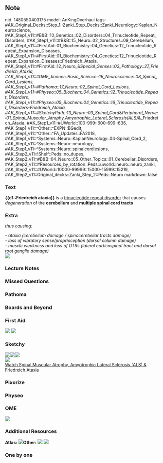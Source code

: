 ## Note
nid: 1480550403175
model: AnKingOverhaul
tags: #AK_Original_Decks::Step_1::Zanki_Step_Decks::Zanki_Neurology::Kaplan_Neuroscience, #AK_Step1_v11::#B&B::10_Genetics::02_Disorders::04_Trinucleotide_Repeat_Disorders, #AK_Step1_v11::#B&B::15_Neuro::02_Structures::09_Cerebellum, #AK_Step1_v11::#FirstAid::01_Biochemistry::04_Genetics::12_Trinucleotide_Repeat_Expansion_Diseases, #AK_Step1_v11::#FirstAid::01_Biochemistry::04_Genetics::12_Trinucleotide_Repeat_Expansion_Diseases::Friedreich_Ataxia, #AK_Step1_v11::#FirstAid::12_Neuro_&_Special_Senses::03_Pathology::27_Friedreich_Ataxia, #AK_Step1_v11::#OME_banner::Basic_Science::16_Neuroscience::08_Spinal_Cord_Lesions, #AK_Step1_v11::#Pathoma::17_Neuro::02_Spinal_Cord_Lesions, #AK_Step1_v11::#Physeo::05_Biochem::04_Genetics::12_Trinucleotide_Repeat_Disorders, #AK_Step1_v11::#Physeo::05_Biochem::04_Genetics::16_Trinucleotide_Repeat_Disorders_-_Friedreich_Ataxia, #AK_Step1_v11::#SketchyPath::13_Neuro::03_Spinal_Cord_&_Peripheral_Nerve::01_Spinal_Muscular_Atrophy,_Amyotrophic_Lateral_Sclerosis_(ALS)_&_Friedreich_Ataxia, #AK_Step1_v11::#UWorld::100-999::600-699::636, #AK_Step1_v11::^Other::^EXPN::BGedit, #AK_Step1_v11::^Other::^FA_Updates::FA2018, #AK_Step1_v11::^Systems::Neuro::KaplanNeurology::04-Spinal_Cord_2, #AK_Step1_v11::^Systems::Neuro::neurology, #AK_Step1_v11::^Systems::Neuro::spinalcordlesions, #AK_Step2_v11::!Shelf::Peds::no_dupes, #AK_Step2_v11::#B&B::04_Neuro::05_Other_Topics::01_Cerebellar_Disorders, #AK_Step2_v11::#Resources_by_rotation::Peds::uworld::neuro::neuro_zanki, #AK_Step2_v11::#UWorld::10000-99999::15000-15999::15219, #AK_Step2_v11::Original_decks::Zanki_Step_2::Peds::Neuro
markdown: false

### Text
<div>
  <div>
    <div>
      <b>{{c1::Friedreich ataxia}}</b> is a <u>trinucleotide repeat
      disorder</u> that causes <i>degeneration</i> of the
      <b>cerebellum</b> and <b>multiple spinal cord tracts</b>
    </div>
  </div>
</div>

### Extra
<i>thus causing:</i>
<div>
  <i>- ataxia (cerebellum damage / spinocerebellar tracts
  damage)</i>
</div>
<div>
  <i>- loss of vibratory sense/proprioception (dorsal column
  damage)</i>
</div>
<div>
  <i>- muscle weakness and loss of DTRs (lateral corticospinal
  tract and dorsal root ganglia damage)</i>
  <div><img src="Friedreich%20ataxia_1606536512076.png"></div>
</div>

### Lecture Notes


### Missed Questions


### Pathoma


### Boards and Beyond


### First Aid
<img src="tmpplUDyq.png"> <img src="tmpmt1mr1.png">

### Sketchy
<div><img src=
"Screen%20Shot%202020-03-06%20at%201.57.26%20PM.JPG"><img src=
"Screen%20Shot%202020-03-06%20at%201.54.27%20PM.JPG"><img src=
"Screen%20Shot%202020-03-06%20at%201.55.13%20PM.JPG"></div>
<div><img src=
"Zoverall%20picture%20(91)_1566160514431.JPG"></div><a href=
"https://dashboard.sketchy.com/study/medical/courses/medical-pathophysiology/units/medical-pathophysiology-neuro/videos/medical-pathophysiology-neuro-spinal-cord-and-peripheral-nerve-spinal-muscular-atrophy-amyotrophic-lateral-sclerosis-als-and-friedreich-ataxia?utm_source=anki&utm_medium=partnership&utm_campaign=february_update&utm_content=medical">Watch
Spinal Muscular Atrophy, Amyotrophic Lateral Sclerosis (ALS) &
Friedreich Ataxia</a>

### Pixorize


### Physeo


### OME
<div class="ome-widget">
  <a href=
  "https://onlinemeded.org/spa/neuroscience/spinal-cord-lesions/acquire?ref=anki">
  <img src="_OME_AnkiFlashcards_Lesson_3.png"></a>
</div>

### Additional Resources
<b>Atlas:</b> <img src="tmpEPfnrG.png" class=
"resizer"><b>Other:</b> <img src="tmpqv4KhQ.png" class="resizer">
<img src="tmpR7fSIt.png" class="resizer">

### One by one

